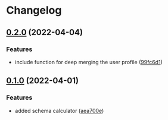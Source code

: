 # Changelog

## [0.2.0](https://github.com/felixcolaci/auth0-progressive-profiling-action/compare/v0.1.0...v0.2.0) (2022-04-04)


### Features

* include function for deep merging the user profile ([99fc6d1](https://github.com/felixcolaci/auth0-progressive-profiling-action/commit/99fc6d1f779e1e14f25da7bacf4ef571b3b791ed))

## [0.1.0](https://github.com/felixcolaci/auth0-progressive-profiling-action/compare/v0.0.1...v0.1.0) (2022-04-01)


### Features

* added schema calculator ([aea700e](https://github.com/felixcolaci/auth0-progressive-profiling-action/commit/aea700e6062f9c193d441c965e4a435ee6e083b4))
